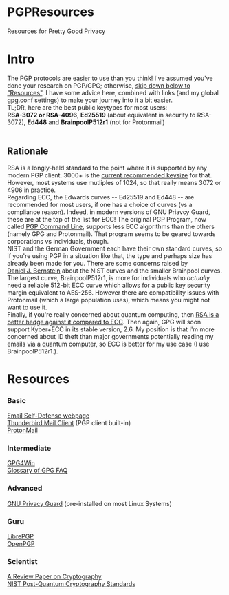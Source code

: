 # PGPResources
Resources for Pretty Good Privacy
<br>
<h1>Intro</h1>
The PGP protocols are easier to use than you think! I've assumed you've done your research on PGP/GPG; otherwise, <a href="#resources">skip down below to "Resources"</a>. I have some advice here, combined with links (and my global gpg.conf settings) to make your journey into it a bit easier.<br>
TL;DR, here are the best public keytypes for most users:<br>
<b>RSA-3072 or RSA-4096</b>, <b>Ed25519</b> (about equivalent in security to RSA-3072), <b>Ed448</b> and <b>BrainpoolP512r1</b> (not for Protonmail)<br>
<br>
<h2>Rationale</h2>
RSA is a longly-held standard to the point where it is supported by any modern PGP client. 3000+ is the <a href="https://www.keylength.com/en/8/">current recommended keysize</a> for that. However, most systems use mutliples of 1024, so that really means 3072 or 4906 in practice.<br>
Regarding ECC, the Edwards curves -- Ed25519 and Ed448 -- are recommended for most users, if one has a choice of curves (vs a compliance reason). Indeed, in modern versions of GNU Priavcy Guard, these are at the top of the list for ECC! The original PGP Program, now called <a href="https://techdocs.broadcom.com/us/en/symantec-security-software/information-security/pgp-solutions/11-0-1.html">PGP Command Line</a>, supports less ECC algorithms than the others (namely GPG and Protonmail). That program seems to be geared towards corporations vs individuals, though.<br> 
NIST and the German Government each have their own standard curves, so if you're using PGP in a situation like that, the type and perhaps size has already been made for you. There are some concerns raised by<br><a href="https://safecurves.cr.yp.to">Daniel J. Bernstein</a> about the NIST curves and the smaller Brainpool curves. The largest curve, BrainpoolP512r1, is more for individuals who <i>actually</i> need a reliable 512-bit ECC curve which allows for a public key security margin equivalent to AES-256. However there are compatibility issues with Protonmail (which a large population uses), which means you might not want to use it.<br>
Finally, if you're really concerned about quantum computing, then <a href="https://nap.nationalacademies.org/read/25196/chapter/6#98">RSA is a better hedge against it compared to ECC</a>. Then again, GPG will soon support Kyber+ECC in its stable version, 2.6. My position is that I'm more concerned about ID theft than major governments potentially reading my emails via a quantum computer, so ECC is better for my use case (I use BrainpoolP512r1.). 
<h1>Resources</h1>
<h3>Basic</h3>
<a href="https://emailselfdefense.fsf.org">Email Self-Defense webpage</a><br>
<a href="https://www.thunderbird.net">Thunderbird Mail Client</a> (PGP client built-in)<br>
<a href="https://proton.me">ProtonMail</a>
<h3>Intermediate</h3>
<a href="https://www.gpg4win.org/">GPG4Win</a><br>
<a href="https://gnupg.org/faq/gnupg-faq.html#glossary">Glossary of GPG FAQ</a>
<h3>Advanced</h3>
<a href="https://www.gnupg.org/">GNU Privacy Guard</a> (pre-installed on most Linux Systems)
<h3>Guru</h3>
<a href="https://librepgp.org">LibrePGP</a><br>
<a href="https://openpgp.org">OpenPGP</a><br>
<h3>Scientist</h3>
<a href="https://facultyweb.kennesaw.edu/lli13/alg/6823/lm6/AReviewPaperonCryptography.pdf">A Review Paper on Cryptography</a><br>
<a href="https://www.nist.gov/pqcrypto">NIST Post-Quantum Cryptography Standards</a>
